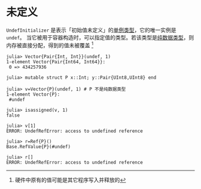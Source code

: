 # 未定义
`UndefInitializer` 是表示「初始值未定义」的[单例类型](struct.md#字段)，它的唯一实例是 `undef`。
当它被用于容器构造时，可以指定值的类型。若该类型是[纯数据类型](ref.md#纯数据类型)，则内存被直接分配，得到的值未被覆盖 [^1]
```julia-repl
julia> Vector{Pair{Int, Int}}(undef, 1)
1-element Vector{Pair{Int64, Int64}}:
 0 => 434257936

julia> mutable struct P x::Int; y::Pair{UInt8,UInt8} end

julia> v=Vector{P}(undef, 1) # P 不是纯数据类型
1-element Vector{P}:
 #undef

julia> isassigned(v, 1)
false

julia> v[1]
ERROR: UndefRefError: access to undefined reference

julia> r=Ref{P}()
Base.RefValue{P}(#undef)

julia> r[]
ERROR: UndefRefError: access to undefined reference
```

[^1]: 硬件中原有的值可能是其它程序写入并释放的
